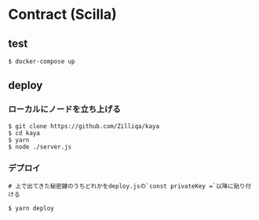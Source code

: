 # Contract (Scilla)

## test

```
$ docker-compose up
```

## deploy

### ローカルにノードを立ち上げる

```
$ git clone https://github.com/Zilliqa/kaya
$ cd kaya
$ yarn
$ node ./server.js
```

### デプロイ

```
# 上で出てきた秘密鍵のうちどれかをdeploy.jsの`const privateKey =`以降に貼り付ける

$ yarn deploy
```

